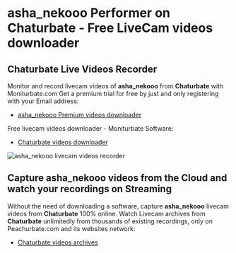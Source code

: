 # asha_nekooo Performer on Chaturbate - Free LiveCam videos downloader

## Chaturbate Live Videos Recorder

Monitor and record livecam videos of **asha_nekooo** from **Chaturbate** with Moniturbate.com
Get a premium trial for free by just and only registering with your Email address:
* [asha_nekooo Premium videos downloader](https://moniturbate.com/request-demo-licence-key.html)

Free livecam videos downloader - Moniturbate Software:
* [Chaturbate videos downloader](https://moniturbate.com/moniturbate-download-software.html)

![asha_nekooo livecam videos recorder](https://peachurnet.com/templates/moniturbate-software.png)


## Capture asha_nekooo videos from the Cloud and watch your recordings on Streaming

Without the need of downloading a software, capture **asha_nekooo** livecam videos from **Chaturbate** 100% online.
Watch Livecam archives from **Chaturbate** unlimitedly from thousands of existing recordings, only on Peachurbate.com and its websites network:
* [Chaturbate videos archives](https://peachurnet.com/)